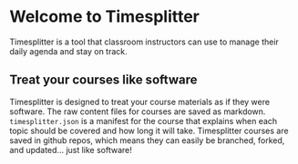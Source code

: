 # Welcome to Timesplitter

Timesplitter is a tool that classroom instructors can use to manage their daily agenda and stay on track.

## Treat your courses like software

Timesplitter is designed to treat your course materials as if they were software. The raw content files for courses are saved as markdown. `timesplitter.json` is a manifest for the course that explains when each topic should be covered and how long it will take. Timesplitter courses are saved in github repos, which means they can easily be branched, forked, and updated... just like software!